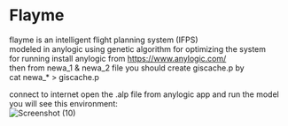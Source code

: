 # Flayme
flayme is an intelligent flight planning system (IFPS) <br />
modeled in anylogic using genetic algorithm for optimizing the system <br />
for running install anylogic from https://www.anylogic.com/ <br />
then from newa_1 & newa_2 file you should create giscache.p by <br />
cat newa_* > giscache.p <br />

connect to internet open the .alp file from anylogic app and run the model <br />
you will see this environment: <br />
![Screenshot (10)](https://user-images.githubusercontent.com/53050138/143691670-e1511516-dc4f-4974-9b9a-7eab69522a29.png)
